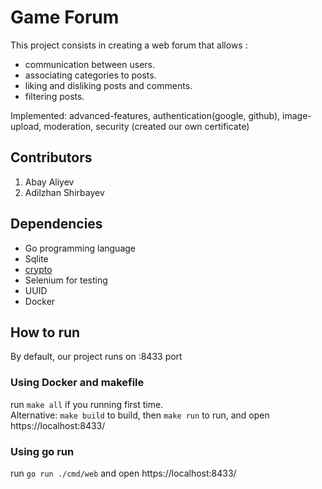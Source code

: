# Game Forum

This project consists in creating a web forum that allows :
<ul>
    <li>communication between users.</li>
    <li>associating categories to posts.</li>
    <li>liking and disliking posts and comments.</li>
    <li>filtering posts.</li>
</ul>

Implemented: advanced-features, authentication(google, github), image-upload, moderation, security (created our own certificate)

## Contributors
<ol>
    <li>Abay Aliyev</li>
    <li>Adilzhan Shirbayev</li>
</ol>

## Dependencies
<ul>
    <li>Go programming language</li>
    <li>Sqlite</li>
    <li><a href="golang.org/x/crypto">crypto</a></li>
    <li>Selenium for testing</li>
    <li>UUID</li>
    <li>Docker</li>
</ul>

## How to run
By default, our project runs on :8433 port
### Using Docker and makefile
run ```make all``` if you running first time. <br>
Alternative: ```make build``` to build, then ```make run``` to run, and open https://localhost:8433/ 

### Using go run
run ```go run ./cmd/web``` and open https://localhost:8433/ 

